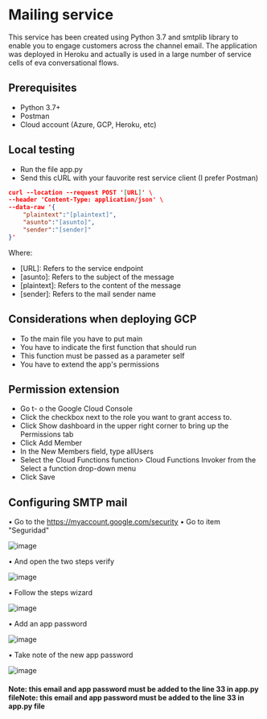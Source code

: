 # Mailing service

This service has been created using Python 3.7 and smtplib library to enable you to engage customers across the channel email.
The application was deployed in Heroku and actually is used in a large number of service cells of eva conversational flows.

## Prerequisites

- 	Python 3.7+
- 	Postman
- 	Cloud account (Azure, GCP, Heroku, etc)

## Local testing
- Run the file app.py 
- Send this cURL with your fauvorite rest service client (I prefer Postman)

```json
curl --location --request POST '[URL]' \
--header 'Content-Type: application/json' \
--data-raw '{
    "plaintext":"[plaintext]",
    "asunto":"[asunto]",
    "sender":"[sender]"
}'
```

Where:
- 	[URL]: Refers to the service endpoint
- 	[asunto]: Refers to the subject of the message
- 	[plaintext]: Refers to the content of the message
- 	[sender]: Refers to the mail sender name

## Considerations when deploying GCP
- 	To the main file you have to put main
- 	You have to indicate the first function that should run
- 	This function must be passed as a parameter self
- 	You have to extend the app's permissions

## Permission extension
- 	Go t- o the Google Cloud Console
- 	Click the checkbox next to the role you want to grant access to.
- 	Click Show dashboard in the upper right corner to bring up the Permissions tab
- 	Click Add Member
- 	In the New Members field, type allUsers
- 	Select the Cloud Functions function> Cloud Functions Invoker from the Select a function drop-down menu
- 	Click Save

## Configuring SMTP mail
•	Go to the https://myaccount.google.com/security
•	Go to item "Seguridad"

![image](https://user-images.githubusercontent.com/68356488/113006532-d78f4e80-914b-11eb-9eea-a9b6e4e10ac8.png)


•	And open the two steps verify

![image](https://user-images.githubusercontent.com/68356488/113007416-951a4180-914c-11eb-989b-652d854f6709.png)


•	Follow the steps wizard

![image](https://user-images.githubusercontent.com/68356488/113007592-ba0eb480-914c-11eb-9545-d6d4dacbfb7e.png)


•	Add an app password

![image](https://user-images.githubusercontent.com/68356488/113008362-589b1580-914d-11eb-89b0-be106e1debf7.png)


•	Take note of the new app password

![image](https://user-images.githubusercontent.com/68356488/113008491-75cfe400-914d-11eb-873d-138f20f115ff.png)

#### Note: this email and app password must be added to the line 33 in app.py fileNote: this email and app password must be added to the line 33 in app.py file
